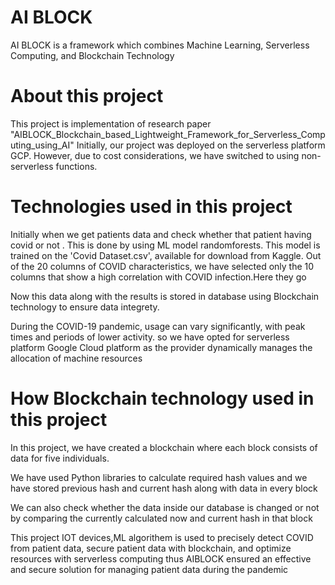 # AI BLOCK
AI BLOCK is a framework which combines Machine Learning, Serverless Computing, and Blockchain Technology

# About this project
This project is implementation of research paper "AIBLOCK_Blockchain_based_Lightweight_Framework_for_Serverless_Computing_using_AI"
Initially, our project was deployed on the serverless platform GCP. However, due to cost considerations, we have switched to using non-serverless functions.

# Technologies used in this project
Initially when we get patients data and check whether that patient having covid or not . This is done by using ML model randomforests. This model is trained on the 'Covid Dataset.csv', available for download from Kaggle. Out of the 20 columns of COVID characteristics, we have selected only the 10 columns that show a high correlation with COVID infection.Here they go

Now this data along with the results is stored in database using Blockchain technology to ensure data integrety.

During the COVID-19 pandemic, usage can vary significantly, with peak times and periods of lower activity. so we have opted for serverless platform Google Cloud platform as the provider dynamically manages the allocation of machine resources

# How Blockchain technology used in this project
In this project, we have created a blockchain where each block consists of data for five individuals.

We have used Python libraries to calculate required hash values and we have stored previous hash and current hash along with data in every block

We can also check whether the data inside our database is changed or not by comparing the currently calculated now and current hash in that block

This project IOT devices,ML algorithem is used to precisely detect COVID from patient data, secure patient data with blockchain, and optimize resources with serverless computing thus AIBLOCK ensured an effective and secure solution for managing patient data during the pandemic
